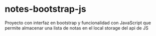 # notes-bootstrap-js
 Proyecto con interfaz en bootstrap y funcionalidad con JavaScript que permite almacenar una lista de notas en el local storage  del api de JS
